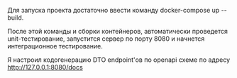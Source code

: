 Для запуска проекта достаточно ввести команду docker-compose up --build.



После этой команды и сборки контейнеров, автоматически проведется unit-тестирование, запустится сервер по порту 8080 и начнется интеграционное тестирование.



Я настроил кодогенерацию DTO endpoint'ов по openapi схеме по адресу http://127.0.0.1:8080/docs 
